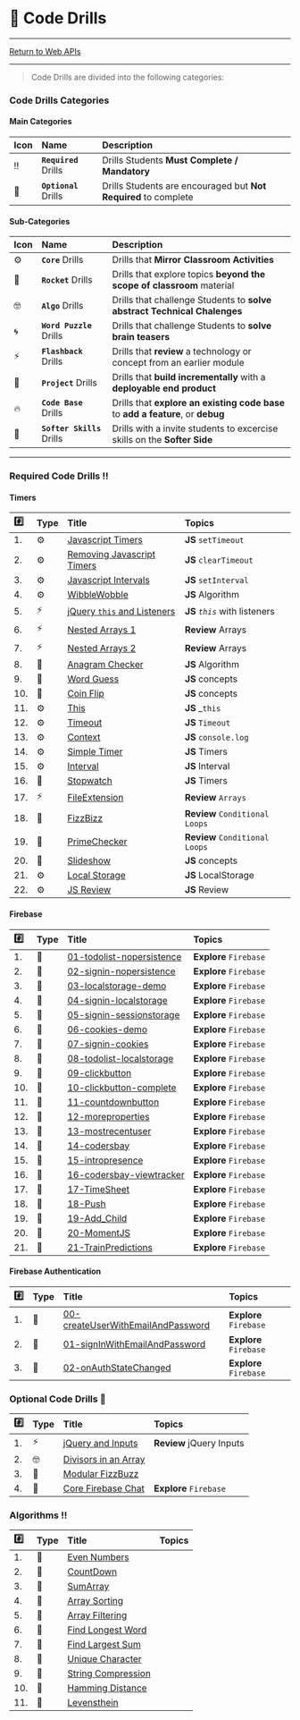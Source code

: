 # :dart: Code Drills

<hr> 

[Return to Web APIs](../../../README.md#web-apis)

<hr>

> Code Drills are divided into the following categories: 

### Code Drills Categories

#### **Main Categories**

| Icon | Name | Description |
|:--|:--|:--|
| :bangbang:  | **`Required`** Drills  | Drills Students **Must Complete / Mandatory** |
| :diamond_shape_with_a_dot_inside:  | **`Optional`** Drills  | Drills Students are encouraged but **Not Required** to complete |

#### **Sub-Categories**

| Icon | Name | Description |
|:--|:--|:--|
| :gear:  | **`Core`** Drills  | Drills that **Mirror Classroom Activities**|
| :rocket:  | **`Rocket`** Drills  | Drills that explore topics **beyond the scope of classroom** material  |
| :nerd_face: | **`Algo`** Drills  | Drills that challenge Students to **solve abstract Technical Chalenges** |
| :cyclone: | **`Word Puzzle`** Drills  | Drills that challenge Students to **solve brain teasers**  |
|  :zap: | **`Flashback`** Drills  | Drills that **review** a technology or concept from an earlier module  |
| :triangular_flag_on_post: | **`Project`** Drills  | Drills that **build incrementally** with a **deployable end product** |
| :fire:  | **`Code Base`** Drills  | Drills that **explore an existing code base** to **add a feature**, or **debug** |
| :radio_button: | **`Softer Skills`** Drills  | Drills with a invite students to excercise skills on the **Softer Side** |

<hr> 

### Required Code Drills :bangbang:

#### Timers

| :hash: | Type | Title | Topics|
| :-- | :-- | :-- |:-- |
| 1. | :gear: | [Javascript Timers](./00-required-code-drills/timers/02-core-js-timers) | **JS** `setTimeout`
| 2. | :gear: | [Removing Javascript Timers](./00-required-code-drills/timers/03-core-js-removing-timers) | **JS** `clearTimeout`
| 3. | :gear: | [Javascript Intervals](./00-required-code-drills/timers/06-core-js-intervals) | **JS** `setInterval`
| 4. | :gear: | [WibbleWobble](./00-required-code-drills/timers/07-core-fizzbuzz-reloaded) | **JS** Algorithm
| 5. | :zap: | [jQuery `this` and Listeners](./00-required-code-drills/timers/01-flash-jquery-this-and-listeners) | **JS** _`this`_ with listeners
| 6. | :zap: | [Nested Arrays 1](./00-required-code-drills/timers/04-flash-js-nested-arrays-1) | **Review** Arrays
| 7. | :zap: | [Nested Arrays 2](./00-required-code-drills/timers/05-flash-js-nested-arrays-2) | **Review** Arrays
| 8. | :rocket: | [Anagram Checker](./00-required-code-drills/timers/08-rock-js-anagram-checker) | **JS** Algorithm
| 9. | :rocket: | [Word Guess](./00-required-code-drills/timers/09-WordGuess) | **JS** concepts
| 10. | :rocket: | [Coin Flip](./00-required-code-drills/timers/12-CoinFlip) | **JS** concepts
| 11. | :gear: | [This](./00-required-code-drills/timers/13-this) | **JS** _`this`
| 12. | :gear: | [Timeout](./00-required-code-drills/timers/14-Timeout) | **JS** `Timeout`
| 13. | :gear: | [Context](./00-required-code-drills/timers/15-Context) | **JS** `console.log`
| 14. | :gear: | [Simple Timer](./00-required-code-drills/timers/16-SimpleTimer) | **JS** Timers
| 15. | :gear: | [Interval](./00-required-code-drills/timers/17-Interval) | **JS** Interval
| 16. | :rocket: | [Stopwatch](./00-required-code-drills/timers/18-Stopwatch) | **JS** Timers
| 17. | :zap: | [FileExtension](./00-required-code-drills/timers/19-FileExtension) | **Review** `Arrays`
| 18. | :radio_button: | [FizzBizz](./00-required-code-drills/timers/20-FizzBuzz) | **Review** `Conditional Loops`
| 19. | :radio_button: | [PrimeChecker](./00-required-code-drills/timers/21-PrimeChecker) | **Review** `Conditional Loops`
| 20. | :rocket: | [Slideshow](./00-required-code-drills/timers/22-Slideshow) | **JS** concepts
| 21. | :gear: | [Local Storage](./00-required-code-drills/timers/23-core-local-storage) | **JS** LocalStorage
| 22. | :gear: | [JS Review](./00-required-code-drills/timers/24-flash-js-review) | **JS** Review


#### Firebase

| :hash: | Type | Title | Topics|
| :-- | :-- | :-- |:-- |
| 1. | :rocket: | [01-todolist-nopersistence](./00-required-code-drills/firebase/01-todolist-nopersistence)| **Explore** `Firebase`
| 2. | :rocket: | [02-signin-nopersistence](./00-required-code-drills/firebase/02-signin-nopersistence)| **Explore** `Firebase`
| 3. | :rocket: | [03-localstorage-demo](./00-required-code-drills/firebase/03-localstorage-demo)| **Explore** `Firebase`
| 4. | :rocket: | [04-signin-localstorage](./00-required-code-drills/firebase/04-signin-localstorage)| **Explore** `Firebase`
| 5. | :rocket: | [05-signin-sessionstorage](./00-required-code-drills/firebase/05-signin-sessionstorage)| **Explore** `Firebase`
| 6. | :rocket: | [06-cookies-demo](./00-required-code-drills/firebase/06-cookies-demo)| **Explore** `Firebase`
| 7. | :rocket: | [07-signin-cookies](./00-required-code-drills/firebase/07-signin-cookies)| **Explore** `Firebase`
| 8. | :rocket: | [08-todolist-localstorage](./00-required-code-drills/firebase/08-todolist-localstorage)| **Explore** `Firebase`
| 9. | :rocket: | [09-clickbutton](./00-required-code-drills/firebase/09-clickbutton)| **Explore** `Firebase`
| 10. | :rocket: | [10-clickbutton-complete](./00-required-code-drills/firebase/10-clickbutton-complete)| **Explore** `Firebase`
| 11. | :rocket: | [11-countdownbutton](./00-required-code-drills/firebase/11-countdownbutton)| **Explore** `Firebase`
| 12. | :rocket: | [12-moreproperties](./00-required-code-drills/firebase/12-moreproperties)| **Explore** `Firebase`
| 13. | :rocket: | [13-mostrecentuser](./00-required-code-drills/firebase/13-mostrecentuser)| **Explore** `Firebase`
| 14. | :rocket: | [14-codersbay](./00-required-code-drills/firebase/14-codersbay)| **Explore** `Firebase`
| 15. | :rocket: | [15-intropresence](./00-required-code-drills/firebase/15-intropresence)| **Explore** `Firebase`
| 16. | :rocket: | [16-codersbay-viewtracker](./00-required-code-drills/firebase/16-codersbay-viewtracker)| **Explore** `Firebase`
| 17. | :rocket: | [17-TimeSheet](./00-required-code-drills/firebase/17-TimeSheet)| **Explore** `Firebase`
| 18. | :rocket: | [18-Push](./00-required-code-drills/firebase/18-Push)| **Explore** `Firebase`
| 19. | :rocket: | [19-Add_Child](./00-required-code-drills/firebase/19-Add_Child)| **Explore** `Firebase`
| 20. | :rocket: | [20-MomentJS](./00-required-code-drills/firebase/20-MomentJS)| **Explore** `Firebase`
| 21. | :rocket: | [21-TrainPredictions](./00-required-code-drills/firebase/21-TrainPredictions)| **Explore** `Firebase`

#### Firebase Authentication
| :hash: | Type | Title | Topics|
| :-- | :-- | :-- |:-- |
| 1. | :rocket: | [00-createUserWithEmailAndPassword](./00-required-code-drills/firebase-authentication/00-createUserWithEmailAndPassword)| **Explore** `Firebase`
| 2. | :rocket: | [01-signInWithEmailAndPassword](./00-required-code-drills/firebase-authentication/01-signInWithEmailAndPassword)| **Explore** `Firebase`
| 3. | :rocket: | [02-onAuthStateChanged](./00-required-code-drills/firebase-authentication/02-onAuthStateChanged)| **Explore** `Firebase`

###  Optional Code Drills :diamond_shape_with_a_dot_inside:

| :hash: | Type | Title | Topics|
| :-- | :-- | :-- |:-- |
| 1. | :zap: | [jQuery and Inputs](./01-optional-code-drills/01-flash-jquery-input) | **Review** jQuery Inputs
| 2. | :nerd_face: | [Divisors in an Array](./01-optional-code-drills/02-algo-js-divisors) | 
| 3. | :rocket: | [Modular FizzBuzz](./01-optional-code-drills/03-rock-fizzbuzz-expanded) | 
| 4. | :rocket: | [Core Firebase Chat](./01-optional-code-drills/04-core-firebase-chat) | **Explore** `Firebase`

###  Algorithms :bangbang:

| :hash: | Type | Title | Topics|
| :-- | :-- | :-- |:-- |
| 1. | :rocket: | [Even Numbers](./02-Algorithms/01-log-even-nums) | 
| 2. | :rocket: | [CountDown](./02-Algorithms/02-countdown) | 
| 3. | :rocket: | [SumArray](./02-Algorithms/03-sum-array) | 
| 4. | :rocket: | [Array Sorting](./02-Algorithms/04-algo-array-sorting) | 
| 5. | :rocket: | [Array Filtering](./02-Algorithms/05-algo-array-filtering) | 
| 6. | :rocket: | [Find Longest Word](./02-Algorithms/06-algo-find-longest-word) | 
| 7. | :rocket: | [Find Largest Sum](./02-Algorithms/07-algo-largest-sum) | 
| 8. | :rocket: | [Unique Character](./02-Algorithms/08-algo-unique-char) | 
| 9. | :rocket: | [String Compression](./02-Algorithms/09-algo-string-compression) | 
| 10. | :rocket: | [Hamming Distance](./02-Algorithms/10-rock-hamming-distance) | 
| 11. | :rocket: | [Levensthein](./02-Algorithms/11-rock-levensthein) | 





